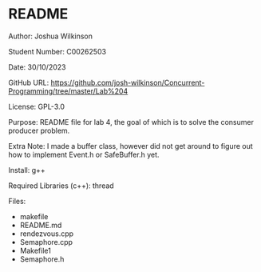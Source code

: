 # README

Author: Joshua Wilkinson

Student Number: C00262503

Date: 30/10/2023

GitHub URL: https://github.com/josh-wilkinson/Concurrent-Programming/tree/master/Lab%204

License: GPL-3.0

Purpose: README file for lab 4, the goal of which is to solve the consumer producer problem.

Extra Note: I made a buffer class, however did not get around to figure out how to implement Event.h or SafeBuffer.h yet.

Install: g++

Required Libraries (c++): thread

Files:
- makefile
- README.md
- rendezvous.cpp 
- Semaphore.cpp
- Makefile1
- Semaphore.h

